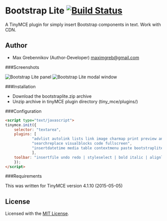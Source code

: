 # Bootstrap Lite [![Build Status](https://img.shields.io/travis/bryanbraun/anchorjs/master.svg?style=flat)](https://maxgrebennikov.com/)

A TinyMCE plugin for simply insert Bootstrap components in text. Work with CDN.

## Author

 * Max Grebennikov (Author-Developer) maximgreb@gmail.com

###Screenshots

![Bootstrap Lite panel](https://i.imgsafe.org/2879b3df9a.jpg)
![Bootstrap Lite modal window](https://i.imgsafe.org/2879c9f76e.jpg)

###Installation
 * Download the bootstraplite.zip archive
 * Unzip archive in tinyMCE plugin directory (tiny_mce/plugins/)

###Configuration
```html
<script type="text/javascript">
tinymce.init({
	selector: "textarea",
	plugins: [
			"advlist autolink lists link image charmap print preview anchor",
			"searchreplace visualblocks code fullscreen",
			"insertdatetime media table contextmenu paste bootstraplite"
			],
	toolbar: "insertfile undo redo | styleselect | bold italic | alignleft aligncenter alignright alignjustify | bullist numlist outdent indent | link image| bootstraplite"
	});
</script>
```

###Requirements

This was written for TinyMCE version 4.1.10 (2015-05-05)

## License
Licensed with the [MIT License](http://opensource.org/licenses/MIT).

